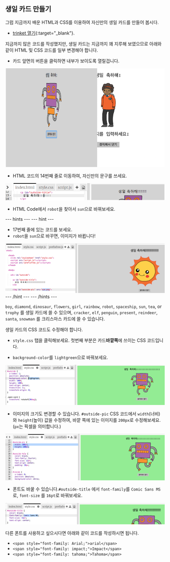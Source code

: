 ## 생일 카드 만들기

그럼 지금까지 배운 HTML과 CSS를 이용하여 자신만의 생일 카드를 만들어 봅시다.

+ [trinket 열기](http://jumpto.cc/web-card){:target="_blank"}.

지금까지 많은 코드를 작성했지만, 생일 카드는 지금까지 꽤 지루해 보였으므로 아래와 같이 HTML 및 CSS 코드를 일부 변경해야 합니다.

+ 카드 앞면의 버튼을 클릭하면 내부가 보이도록 열릴겁니다.

![스크린샷](images/birthday-click.png)

+ HTML 코드의 14번째 줄로 이동하여, 자신만의 문구를 쓰세요.

![스크린샷](images/birthday-card-html.png)

+ HTML Code에서 `robot`을 찾아서 `sun`으로 바꿔보세요.

\--- hints \--- \--- hint \---

+ 17번째 줄에 있는 코드를 보세요.
+ `robot`을 `sun`으로 바꾸면, 이미지가 바뀝니다!

![스크린샷](images/birthday-card-sun.png) \--- /hint \--- \--- /hints \---

`boy`, `diamond`, `dinosaur`, `flowers`, `girl`, `rainbow`, `robot`, `spaceship`, `sun`, `tea`, or `trophy` 를 생일 카드에 쓸 수 있으며, `cracker`, `elf`, `penguin`, `present`, `reindeer`, `santa`, `snowman` 를 크리스마스 카드에 쓸 수 있습니다.

생일 카드의 CSS 코드도 수정해야 합니다.

+ `style.css` 탭을 클릭해보세요. 첫번째 부분은 카드**바깥쪽**에 쓰이는 CSS 코드입니다.

+ `background-color`를 `lightgreen`으로 바꿔보세요.

![스크린샷](images/birthday-card-outside.png)

+ 이미지의 크기도 변경할 수 있습니다. `#outside-pic` CSS 코드에서 `width`(너비) 와 `height`(높이) 값을 수정하여, 바깥 쪽에 있는 이미지를 `200px`로 수정해보세요. (`px`는 픽셀을 의미합니다.)

![<0>#outside-pic</0> CSS 코드에서 <0>width</0>(너비) 와 <0>height</0>(높이) 값을 수정하여, 바깥 쪽에 있는 이미지를 <0>200px</0>로 수정해보세요. (<0>px</0>는 픽셀을 의미합니다.)](images/birthday-card-size.png)

+ 폰트도 바꿀 수 있습니다.`#outside-title` 에서 `font-family`를 `Comic Sans MS`로, `font-size` 를 `16pt`로 바꿔보세요.

![스크린샷](images/birthday-card-font.png)

다른 폰트를 사용하고 싶으시다면 아래와 같이 코드를 작성하시면 됩니다.

+ `<span style="font-family: Arial;">arial</span>`
+ `<span style="font-family: impact;">Impact</span>`
+ `<span style="font-family: tahoma;">Tahoma</span>`